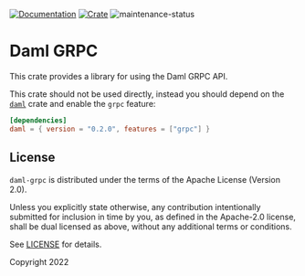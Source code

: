 [![Documentation](https://docs.rs/daml-grpc/badge.svg)](https://docs.rs/daml-grpc/0.2.0)
[![Crate](https://img.shields.io/crates/v/daml-grpc.svg)](https://crates.io/crates/daml-grpc/0.2.0)
![maintenance-status](https://img.shields.io/badge/maintenance-experimental-blue.svg)

# Daml GRPC

This crate provides a library for using the Daml GRPC API.

This crate should not be used directly, instead you should depend on the [`daml`](https://crates.io/crates/daml/0.2.0)
crate and enable the `grpc` feature:

```toml
[dependencies]
daml = { version = "0.2.0", features = ["grpc"] }
```

## License

`daml-grpc` is distributed under the terms of the Apache License (Version 2.0).

Unless you explicitly state otherwise, any contribution intentionally submitted for inclusion in time by you, as defined
in the Apache-2.0 license, shall be dual licensed as above, without any additional terms or conditions.

See [LICENSE](LICENSE) for details.

Copyright 2022
